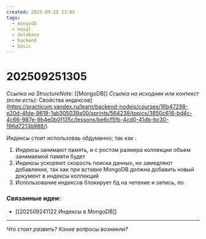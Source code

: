 ```yaml
---
created: 2025-09-25 13:05
tags:
  - mongodb
  - nosql
  - database
  - backend
  - basic
---
```

# 202509251305
*Ссылка на StructureNote:* [[MongoDB]]
*Ссылка на исходник или контекст (если есть):* Свойства индексов](https://practicum.yandex.ru/learn/backend-nodejs/courses/16b47298-e20d-4fde-9619-1ab305039a00/sprints/564238/topics/3850c616-bd4c-4c66-987e-9b4e0b0f135c/lessons/be6cf5fb-4cd0-41db-bc30-196d7213b988/)

Индексы стоит использоваь обдуманно; так как :
1) Индексы занимают память, и с ростом размера коллекции объем занимаемой памяти будет 
2) Индексы ускоряют скорость поиска данных, но замедляют добавление, так как при вставке MongoDB должна добавить новый документ в индексы коллекций
3) Использование индексов блокирует бд на четение и запись, по
### Связанные идеи:
*   [[202509241122 Индексы в MongoDB]]
---

*Что стоит развить? Какие вопросы возникли?*
